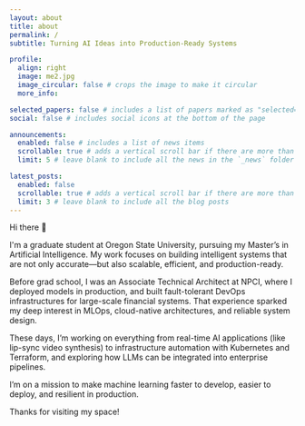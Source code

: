 ```yaml
---
layout: about
title: about
permalink: /
subtitle: Turning AI Ideas into Production-Ready Systems

profile:
  align: right
  image: me2.jpg
  image_circular: false # crops the image to make it circular
  more_info:

selected_papers: false # includes a list of papers marked as "selected={true}"
social: false # includes social icons at the bottom of the page

announcements:
  enabled: false # includes a list of news items
  scrollable: true # adds a vertical scroll bar if there are more than 3 news items
  limit: 5 # leave blank to include all the news in the `_news` folder

latest_posts:
  enabled: false
  scrollable: true # adds a vertical scroll bar if there are more than 3 new posts items
  limit: 3 # leave blank to include all the blog posts
---
```


Hi there 👋


I'm a graduate student at Oregon State University, pursuing my Master’s in Artificial Intelligence. My work focuses on building intelligent systems that are not only accurate—but also scalable, efficient, and production-ready.

Before grad school, I was an Associate Technical Architect at NPCI, where I deployed models in production, and built fault-tolerant DevOps infrastructures for large-scale financial systems. That experience sparked my deep interest in MLOps, cloud-native architectures, and reliable system design.

These days, I’m working on everything from real-time AI applications (like lip-sync video synthesis) to infrastructure automation with Kubernetes and Terraform, and exploring how LLMs can be integrated into enterprise pipelines.

I’m on a mission to make machine learning faster to develop, easier to deploy, and resilient in production.

Thanks for visiting my space!